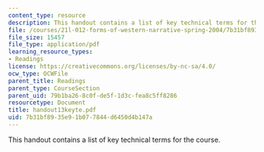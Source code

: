 ```yaml
---
content_type: resource
description: This handout contains a list of key technical terms for the course.
file: /courses/21l-012-forms-of-western-narrative-spring-2004/7b31bf8935e91b077844d6450d4b147a_handout13keyte.pdf
file_size: 15457
file_type: application/pdf
learning_resource_types:
- Readings
license: https://creativecommons.org/licenses/by-nc-sa/4.0/
ocw_type: OCWFile
parent_title: Readings
parent_type: CourseSection
parent_uid: 79b1ba26-8c0f-de5f-1d3c-fea8c5ff8286
resourcetype: Document
title: handout13keyte.pdf
uid: 7b31bf89-35e9-1b07-7844-d6450d4b147a
---
```

This handout contains a list of key technical terms for the course.
